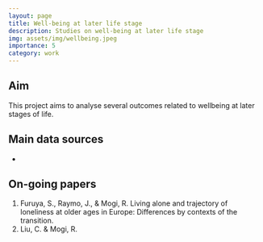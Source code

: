 ```yaml
---
layout: page
title: Well-being at later life stage
description: Studies on well-being at later life stage
img: assets/img/wellbeing.jpeg
importance: 5
category: work
---
```


Aim
---
This project aims to analyse several outcomes related to wellbeing at later stages of life.

Main data sources
-----------------
- []()

On-going papers
---------------
1. Furuya, S., Raymo, J., & Mogi, R. Living alone and trajectory of loneliness at older ages in Europe: Differences by contexts of the transition.
2. Liu, C. & Mogi, R. 